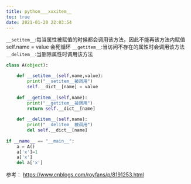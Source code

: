 ```yaml
---
title: python___xxxitem__
toc: true
date: 2021-01-20 22:03:54
---
```


`__setitem__`:每当属性被赋值的时候都会调用该方法，因此不能再该方法内赋值 self.name = value 会死循环
`__getitem__`:当访问不存在的属性时会调用该方法
`__delitem__`:当删除属性时调用该方法


```python
class A(object): 

    def __setitem__(self,name,value): 
        print("__setitem__被调用")
        self.__dict__[name] = value 
       
    def __getitem__(self,name): 
        print("__getitem__被调用")
        return self.__dict__[name] 
       
    def __delitem__(self,name): 
        print("__delitem__被调用")
        del self.__dict__[name] 
       
if __name__ == "__main__": 
    a = A() 
    a['x']=1
    a['x']
    del a['x']
```


参考：
https://www.cnblogs.com/royfans/p/8191253.html